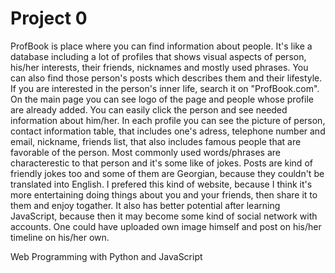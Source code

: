 # Project 0
ProfBook is place where you can find information about people. It's like a database including a lot of profiles that shows visual aspects of person, his/her interests, their friends, nicknames and mostly used phrases. You can also find those person's posts which describes them and their lifestyle. If you are interested in the person's inner life, search it on "ProfBook.com". 
On the main page you can see logo of the page and people whose profile are already added. You can easily click the person and see needed information about him/her.
In each profile you can see the picture of person, contact information table, that includes one's adress, telephone number and email, nickname, friends list, that also includes famous people that are favorable of the person. Most commonly used words/phrases are characterestic to that person and it's some like of jokes. Posts are kind of friendly jokes too and some of them are Georgian, because they couldn't be translated into English.
I prefered this kind of website, because I think it's more entertaining doing things about you and your friends, then share it to them and enjoy togather. It also has better potential after learning JavaScript, because then it may become some kind of social network with accounts. One could have uploaded own image himself and post on his/her timeline on his/her own.

Web Programming with Python and JavaScript
